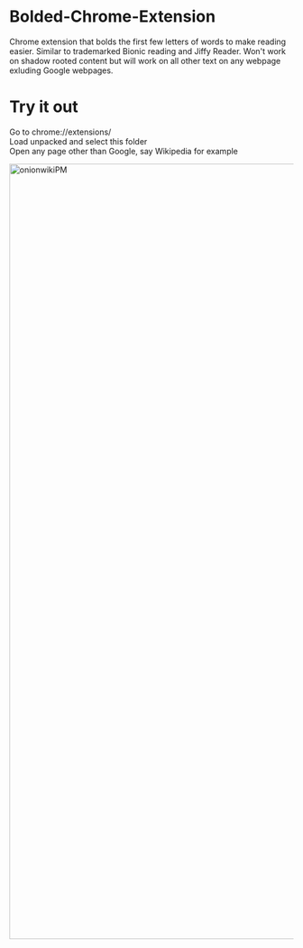 # Bolded-Chrome-Extension
Chrome extension that bolds the first few letters of words to make reading easier. Similar to trademarked Bionic reading and Jiffy Reader. Won't work on shadow rooted content but will work on all other text on any webpage exluding Google webpages.


# Try it out
Go to chrome://extensions/  
Load unpacked and select this folder   
Open any page other than Google, say Wikipedia for example   

<img width="1374" alt="onionwikiPM" src="https://github.com/Eeshau/Bolded-Chrome-Extension/assets/54783383/007c8826-a5c7-40e4-b1fc-3c63cbf48f2f">

